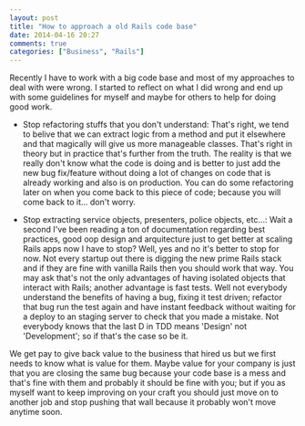 ```yaml
---
layout: post
title: "How to approach a old Rails code base"
date: 2014-04-16 20:27
comments: true
categories: ["Business", "Rails"]
---
```


Recently I have to work with a big code base and most of my approaches to deal
with were wrong. I started to reflect on what I did wrong and end up with
some guidelines for myself and maybe for others to help for doing good work.

* Stop refactoring stuffs that you don't understand: That's right, we tend to
  belive that we can extract logic from a method and put it elsewhere and that
  magically will give us more manageable classes. That's right in theory but in
  practice that's further from the truth. The reality is that we really don't
  know what the code is doing and is better to just add the new bug fix/feature
  without doing a lot of changes on code that is already working and also is on
  production. You can do some refactoring later on when you come back to this
  piece of code; because you will come back to it... don't worry.

* Stop extracting service objects, presenters, police objects, etc...: Wait
  a second I've been reading a ton of documentation regarding best practices,
  good oop design and arquitecture just to get better at scaling Rails apps
  now I have to stop? Well, yes and no it's better to stop for now. Not every startup
  out there is digging the new prime Rails stack and if they are fine with vanilla Rails 
  then you should work that way. You may ask that's not the only advantages of
  having isolated objects that interact with Rails; another advantage is fast
  tests. Well not everybody understand the benefits of having a bug, fixing it
  test driven; refactor that bug run the test again and have instant feedback
  without waiting for a deploy to an staging server to check that you made
  a mistake. Not everybody knows that the last D in TDD means 'Design' not
  'Development'; so if that's the case so be it. 

We get pay to give back value to the business that hired us but we first needs 
to know what is value for them. Maybe value for your company is just that you are 
closing the same bug because your code base is a mess and that's fine with them and 
probably it should be fine with you; but if you as myself want to keep improving on 
your craft you should just move on to another job and stop pushing that wall because 
it probably won't move anytime soon.
